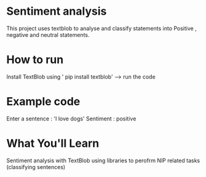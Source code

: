 # Sentiment analysis 
This project uses textblob to analyse and classify statements into Positive , negative and neutral statements. 

# How to run
Install TextBlob using ' pip install textblob' -->
run the code

# Example code
Enter a sentence : 'I love dogs'
Sentiment : positive 

# What You'll Learn
Sentiment analysis with TextBlob
using libraries to perofrm NlP related tasks (classifying sentences)

